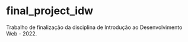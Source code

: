 # final_project_idw
Trabalho de finalização da disciplina de Introdução ao Desenvolvimento Web - 2022.
